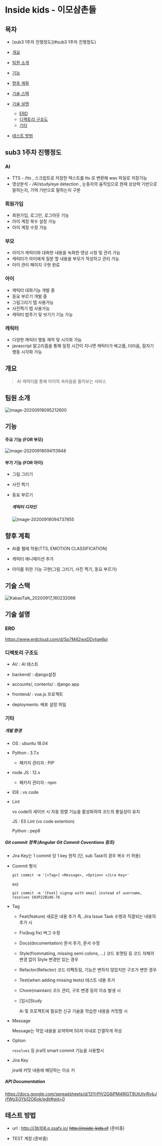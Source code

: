 # Inside kids - 이모삼촌들

## 목차
- [sub3 1주차 진행정도](#sub3 1주차 진행정도)

- [개요](#개요)

- [팀원 소개](#팀원-소개)

- [기능](#기능)

- [향후 계획](#향후-계획)

- [기술 스택](#기술-스택)

- [기술 설명](#기술-설명)
	
	- [ERD](#erd)
	- [디렉토리 구조도](#디렉토리-구조도)
	- [기타](#기타)
	
- [테스트 방법](#테스트-방법)


## sub3 1주차 진행정도

### AI

- TTS - /tts , 스크립트로 저장한 텍스트를 tts 로 변환해 wav 파일로 저장가능
- 영상분석 - /Al/study/eye detection , 눈동자의 움직임으로 현재 상상력 기반으로 말하는지, 기억 기반으로 말하는지 구분

### 회원가입

- 회원가입, 로그인, 로그아웃 기능
- 아이 계정 복수 설정 가능
- 아이 계정 수정 가능

### 부모

- 아이가 캐릭터와 대화한 내용을 녹화한 영상 시청 및 관리 가능
- 캐릭터가 아이에게 질문 할 내용을 부모가 작성하고 관리 가능
- 아이 관리 페이지 구현 완료

### 아이

- 캐릭터 대화기능 개발 중
- 동요 부르기 개발 중
- 그림그리기 탭 사용가능
- 사진찍기 탭 사용가능
- 캐릭터 밥주기 및 씻기기 기능 가능

### 캐릭터

- 다양한 캐릭터 행동 제작 및 시각화 가능
- javascript 알고리즘을 통해 일정 시간이 지나면 캐릭터가 배고픔, 더러움, 잠자기 행동 시각화 가능


## 개요
> AI 캐릭터를 통해 아이의 속마음을 들어보는 서비스 



## 팀원 소개

![image-20200918095212600](README.assets/image-20200918095212600.png)



## 기능

#### 주요 기능 (FOR 부모)

![image-20200918094113948](README.assets/image-20200918094113948.png)

#### 부가 기능 (FOR 아이)

- 그림 그리기

- 사진 찍기

- 동요 부르기

  ##### 캐릭터 디자인

  ![image-20200918094737855](README.assets/image-20200918094737855.png)



## 향후 계획

- AI를 웹에 적용(TTS, EMOTION CLASSIFICATION)

- 캐릭터 애니메이션 추가

- 아이를 위한 기능 구현(그림 그리기, 사진 찍기, 동요 부르기)

  

## 기술 스택
![KakaoTalk_20200917_160232066](README.assets/KakaoTalk_20200917_160232066.png)



## 기술 설명

### ERD
https://www.erdcloud.com/d/Sp7M42wxDDvtge6pi


### 디렉토리 구조도

- AI/ : AI 테스트

- backend/ : django설정

- accounts/, contents/ : django app

- frontend/ : vue.js 프로젝트

- deployments: 배포 설정 파일



### 기타
##### 개발 환경

- OS : ubuntu 18.04

- Python : 3.7.x

  - 패키지 관리자 : PIP

- node JS :  12.x

  - 패키지 관리자 : npm

- IDE : vs code

- Lint

  vs code의 세이브 시 자동 정렬 기능을 활성화하여 코드의 통일성이 유지

  JS : ES Lint (vs code extention)

  Python : pep8
  
  


##### Git commit 정책 (Angular Git Commit Coventions 참조)

- Jira Key는 1 commit 당 1 key 원칙 (단, sub Task의 경우 복수 키 허용)
  
- Commit 형식

  `git commit -m '[<Tag>] <Message>, <Option> <Jira Key>'`

  ex) 

  `git commit -m '[Feat] signup with email instead of username, resolves S03P22B106-76`
  
- Tag

  - Feat(feature)
    새로운 내용 추가 즉, Jira Issue Task 수행과 직결되는 내용의 추가 시

  - Fix(bug fix)
    버그 수정

  - Docs(documentation)
    문서 추가, 문서 수정

  - Style(frommatiing, missing semi colons, ...)
    코드 포맷팅 등 코드 자체의 변경 없이 Style 변경만 있는 경우

  - Refactor(Refactor)
    코드 리펙토링, 기능은 변하지 않았지만 구조가 변한 경우

  - Test(when adding missing tests)
    테스트 내용 추가

  - Chore(maintain)
    코드 관리, 구조 변경 등의 이슈 발생 시

  - [임시]Study

    Ai 및 프로젝트에 필요한 신규 기술을 학습한 내용을 커밋할 시

- Message

  Message는 작업 내용을 요약하며 50자 이내로 간결하게 작성

- Option

  `resolves` 등 jira의 smart commit 기능을 사용할시

- Jira Key

  jira에 커밋 내용에 해당하는 이슈 키



##### API Documentation

https://docs.google.com/spreadsheets/d/13YrPIV2G8iPM4RlGT9UtUlvjRybJrfWg3j3Yb12O6ok/edit#gid=0




## 테스트 방법
- url : http://j3b106.p.ssafy.io/   ~~http://inside-kids.cf~~ (준비중)

- TEST 계정 (준비중)


